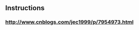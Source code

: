 <h2>Instructions</h2>

<h3><a href="http://www.cnblogs.com/jec1999/p/7954973.html">http://www.cnblogs.com/jec1999/p/7954973.html</a></h3>